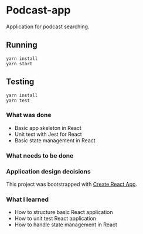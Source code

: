 # Podcast-app

Application for podcast searching.

## Running

```shell
yarn install
yarn start
```

## Testing

```shell
yarn install
yarn test
```

### What was done
* Basic app skeleton in React
* Unit test with Jest for React
* Basic state management in React

### What needs to be done


### Application design decisions
This project was bootstrapped with [Create React App](https://github.com/facebookincubator/create-react-app).


### What I learned
* How to structure basic React application
* How to unit test React application
* How to handle state management in React
